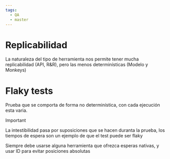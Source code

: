 ```yaml
---
tags:
  - QA
  - master
---
```

# Replicabilidad
La naturaleza del tipo de herramienta nos permite tener mucha replicabilidad (API, R&R), pero las menos determinísticas (Modelo y Monkeys)

# Flaky tests
Prueba que se comporta de forma no determinística, con cada ejecución esta varia.

>[!IMPORTANT]
>La intestibilidad pasa por suposiciones que se hacen duranta la prueba, los tiempos de espera son un ejemplo de que el test puede ser flaky

Siempre debe usarse alguna herramienta que ofrezca esperas nativas, y usar ID para evitar posiciones absolutas


